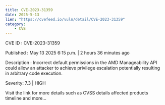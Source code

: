 ```yaml
---
title: CVE-2023-31359
date: 2025-5-13
lien: "https://cvefeed.io/vuln/detail/CVE-2023-31359"
category:
    - CVE
---
```


CVE ID : CVE-2023-31359

Published :  May 13
2025
6:15 p.m. | 2 hours
36 minutes ago

Description : Incorrect default permissions in the AMD Manageability API could allow an attacker to achieve privilege escalation
potentially resulting in arbitrary code execution.

Severity: 7.3 | HIGH

Visit the link for more details
such as CVSS details
affected products
timeline
and more...

